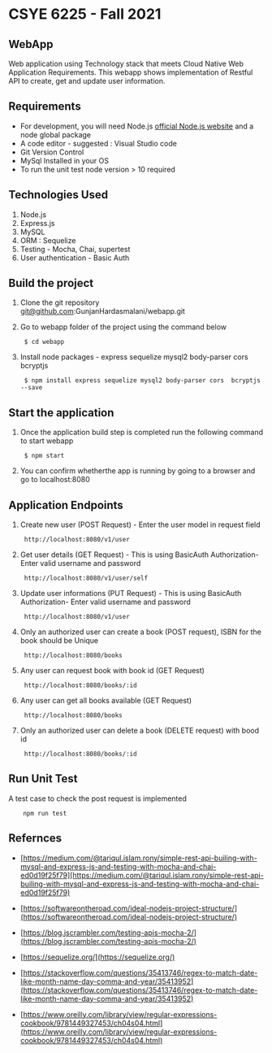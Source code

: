 # CSYE 6225 - Fall 2021
## WebApp

Web application using Technology stack that meets Cloud Native Web Application Requirements. 
This webapp shows implementation of Restful API to create, get and update user information.

## Requirements
 - For development, you will need Node.js [official Node.js website](https://nodejs.org/) and a node global package
 - A code editor - suggested : Visual Studio code
 - Git Version Control 
 - MySql Installed in your OS
 - To run the unit test node version > 10 required
      

## Technologies Used
1. Node.js
2. Express.js
3. MySQL
4. ORM : Sequelize
5. Testing - Mocha, Chai, supertest
6. User authentication - Basic Auth


## Build the project
1. Clone the git repository git@github.com:GunjanHardasmalani/webapp.git 
2. Go to  webapp folder of the project using the command below

        $ cd webapp
3. Install node packages - express sequelize mysql2 body-parser cors bcryptjs

        $ npm install express sequelize mysql2 body-parser cors  bcryptjs --save

## Start the application
1. Once the application build step is completed run the following command to start webapp

        $ npm start

2. You can confirm whetherthe app is running by going to a browser and go to localhost:8080

## Application Endpoints

1. Create new user (POST Request) - Enter the user model in request field
        
        http://localhost:8080/v1/user 

2. Get user details (GET Request) - This is using BasicAuth Authorization- Enter valid username and password
        
        http://localhost:8080/v1/user/self

3. Update user informations (PUT Request) - This is using BasicAuth Authorization- Enter valid username and password
        
        http://localhost:8080/v1/user 

4. Only an authorized user can create a book (POST request), ISBN for the book should be Unique

        http://localhost:8080/books

5. Any user can request book with book id (GET Request)

        http://localhost:8080/books/:id

6. Any user can get all books available (GET Request)

        http://localhost:8080/books

6. Only an authorized user can delete a book (DELETE request) with bood id

        http://localhost:8080/books/:id
 
## Run Unit Test

A test case to check the post request is implemented

        npm run test


## Refernces

- [https://medium.com/@tariqul.islam.rony/simple-rest-api-builing-with-mysql-and-express-js-and-testing-with-mocha-and-chai-ed0d19f25f79](https://medium.com/@tariqul.islam.rony/simple-rest-api-builing-with-mysql-and-express-js-and-testing-with-mocha-and-chai-ed0d19f25f79)

- [https://softwareontheroad.com/ideal-nodejs-project-structure/](https://softwareontheroad.com/ideal-nodejs-project-structure/)

- [https://blog.jscrambler.com/testing-apis-mocha-2/](https://blog.jscrambler.com/testing-apis-mocha-2/)

- [https://sequelize.org/](https://sequelize.org/)

- [https://stackoverflow.com/questions/35413746/regex-to-match-date-like-month-name-day-comma-and-year/35413952](https://stackoverflow.com/questions/35413746/regex-to-match-date-like-month-name-day-comma-and-year/35413952)

- [https://www.oreilly.com/library/view/regular-expressions-cookbook/9781449327453/ch04s04.html](https://www.oreilly.com/library/view/regular-expressions-cookbook/9781449327453/ch04s04.html)